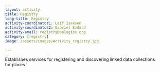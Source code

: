 ```yaml
---
layout: activity
title: Registry
long-title: Registry
activity-coordinator1: Leif Isaksen
activity-coordinator2: Gabriel Bodard
activity-email: registry@pelagios.org
category: [registry]
image: /assets/images/Activity_registry.jpg

---
```


Establishes services for registering and discovering linked data collections for places
